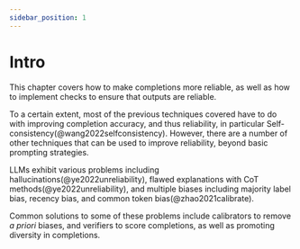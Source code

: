 ```yaml
---
sidebar_position: 1
---
```


# Intro

This chapter covers how to make completions more reliable, as well as how to 
implement checks to ensure that outputs are reliable. 

To a certain extent, most
of the previous techniques covered have to do with improving completion
accuracy, and thus reliability, in particular Self-consistency(@wang2022selfconsistency).
However, there are a number of other techniques that can be used to improve reliability,
beyond basic prompting strategies.

LLMs exhibit various problems including hallucinations(@ye2022unreliability), 
flawed explanations with CoT methods(@ye2022unreliability), and multiple biases
including majority label bias, recency bias, and common token bias(@zhao2021calibrate).

Common solutions to some of these problems include calibrators to remove _a priori_ biases,
and verifiers to score completions, as well as promoting diversity in completions.
